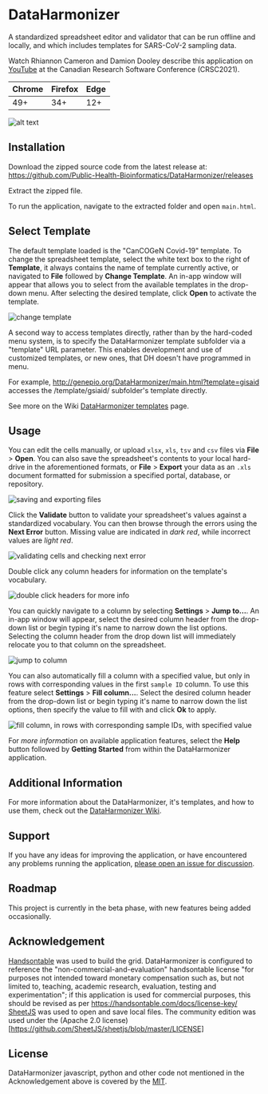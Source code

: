 # DataHarmonizer

A standardized spreadsheet editor and validator that can be run offline and locally, and which includes templates for SARS-CoV-2 sampling data.  

Watch Rhiannon Cameron and Damion Dooley describe this application on [YouTube](https://www.youtube.com/watch?v=rdN2_Vhwb8E&t=38s&ab_channel=CANARIEInc.) at the Canadian Research Software Conference (CRSC2021).

|Chrome|Firefox|Edge|
|---|---|---|
|49+|34+|12+|

![alt text](./images/editCopyPasteDelete.gif)

## Installation

Download the zipped source code from the latest release at:
https://github.com/Public-Health-Bioinformatics/DataHarmonizer/releases

Extract the zipped file.

To run the application, navigate to the extracted folder and open `main.html`.

## Select Template

The default template loaded is the "CanCOGeN Covid-19" template. To change the spreadsheet template, select the white text box to the right of **Template**, it always contains the name of template currently active, or navigated to **File** followed by **Change Template**. An in-app window will appear that allows you to select from the available templates in the drop-down menu. After selecting the desired template, click **Open** to activate the template.

![change template](./images/changeTemplate.gif)

A second way to access templates directly, rather than by the hard-coded menu system, is to specify the DataHarmonizer template subfolder via a "template" URL parameter. This enables development and use of customized templates, or new ones, that DH doesn't have programmed in menu.  

For example,
http://genepio.org/DataHarmonizer/main.html?template=gisaid accesses the /template/gsiaid/ subfolder's template directly.  

See more on the Wiki [DataHarmonizer templates](https://github.com/Public-Health-Bioinformatics/DataHarmonizer/wiki/DataHarmonizer-Templates) page.

## Usage

You can edit the cells manually, or upload `xlsx`, `xls`, `tsv` and `csv` files via **File** > **Open**. You can also save the spreadsheet's contents to your local hard-drive in the aforementioned formats, or **File** > **Export** your data as an `.xls` document formatted for submission a specified portal, database, or repository.

![saving and exporting files](./images/exportingFiles.gif)

Click the **Validate** button to validate your spreadsheet's values against a
standardized vocabulary. You can then browse through the errors using the **Next Error** button. Missing value are indicated in _dark red_, while incorrect values are _light red_.

![validating cells and checking next error](./images/validatingCells.gif)

Double click any column headers for information on the template's vocabulary.

![double click headers for more info](./images/doubleClickHeaders.gif)

You can quickly navigate to a column by selecting **Settings** > **Jump to...**. An in-app window will appear, select the desired column header from the drop-down list or begin typing it's name to narrow down the list options. Selecting the column header from the drop down list will immediately relocate you to that column on the spreadsheet.

![jump to column](./images/jumpToColumn.gif)

You can also automatically fill a column with a specified value, but only in rows with corresponding values in the first `sample ID` column. To use this feature select **Settings** > **Fill column...**. Select the desired column header from the drop-down list or begin typing it's name to narrow down the list options, then specify the value to fill with and click **Ok** to apply.

![fill column, in rows with corresponding sample IDs, with specified value](./images/fillColumn.gif)

For _more information_ on available application features, select the **Help** button followed by **Getting Started** from within the DataHarmonizer application.

## Additional Information

For more information about the DataHarmonizer, it's templates, and how to use them, check out the [DataHarmonizer Wiki](https://github.com/Public-Health-Bioinformatics/DataHarmonizer/wiki).

## Support

If you have any ideas for improving the application, or have encountered any
problems running the application, [please open an issue for discussion][1].

[1]: https://github.com/Public-Health-Bioinformatics/DataHarmonizer/issues

## Roadmap

This project is currently in the beta phase, with new features being added
occasionally.

## Acknowledgement

[Handsontable](https://handsontable.com/) was used to build the grid.  DataHarmonizer is configured to reference the "non-commercial-and-evaluation" handsontable license "for purposes not intended toward monetary compensation such as, but not limited to, teaching, academic research, evaluation, testing and experimentation"; if this application is used for commercial purposes, this should be revised as per https://handsontable.com/docs/license-key/
[SheetJS](https://sheetjs.com/) was used to open and save local files. The community edition was used under the (Apache 2.0 license)[https://github.com/SheetJS/sheetjs/blob/master/LICENSE]

## License

DataHarmonizer javascript, python and other code not mentioned in the Acknowledgement above is covered by the [MIT](LICENSE).

